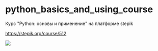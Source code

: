 # python_basics_and_using_course

Курс "Python: основы и применение" на платформе stepik

https://stepik.org/course/512

![](https://github.com/MarkVoitov/images/blob/main/02_stepik-certificate_python_basics_and_use.jpg)
